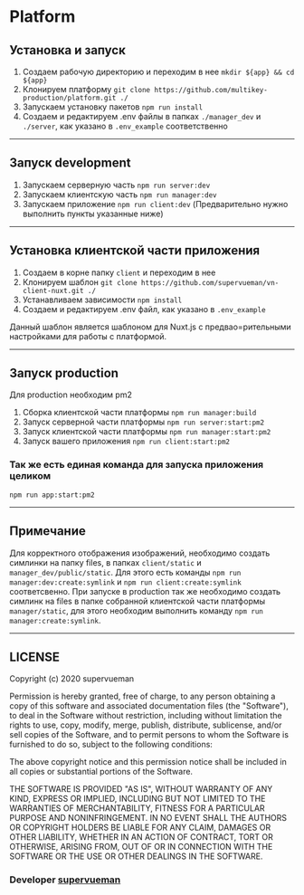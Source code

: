 # Platform

## Установка и запуск

1. Создаем рабочую директорию и переходим в нее `mkdir ${app} && cd ${app}`
2. Клонируем платформу `git clone https://github.com/multikey-production/platform.git ./`
3. Запускаем установку пакетов `npm run install`
4. Создаем и редактируем .env файлы в папках `./manager_dev` и `./server`, как указано в `.env_example` соответственно

---

## Запуск development

1. Запускаем серверную часть `npm run server:dev`
2. Запускаем клиентскую часть `npm run manager:dev`
3. Запускаем приложение `npm run client:dev` (Предварительно нужно выполнить пункты указанные ниже)

---

## Установка клиентской части приложения

1. Создаем в корне папку `client` и переходим в нее
2. Клонируем шаблон `git clone https://github.com/supervueman/vn-client-nuxt.git ./`
3. Устанавливаем зависимости `npm install`
4. Создаем и редактируем .env файл, как указано в `.env_example`

Данный шаблон является шаблоном для Nuxt.js с предвао=рительными настройками для работы с платформой.

---

## Запуcк production

Для production необходим pm2

1. Сборка клиентской части платформы `npm run manager:build`
2. Запуск серверной части платформы `npm run server:start:pm2`
3. Запуск клиентской части платформы `npm run manager:start:pm2`
4. Запуск вашего приложения `npm run client:start:pm2`

### Так же есть единая команда для запуска приложения целиком

`npm run app:start:pm2`

---

## Примечание

Для корректного отображения изображений, необходимо создать симлинки на папку files, в папках `client/static` и `manager_dev/public/static`. Для этого есть команды `npm run manager:dev:create:symlink` и `npm run client:create:symlink` соответсвенно.
При запуске в production так же необходимо создать симлинк на files в папке собранной клиентской части платформы `manager/static`, для этого необходим выполнить команду `npm run manager:create:symlink`.

---

## LICENSE

Copyright (c) 2020 supervueman

Permission is hereby granted, free of charge, to any person obtaining
a copy of this software and associated documentation files (the
"Software"), to deal in the Software without restriction, including
without limitation the rights to use, copy, modify, merge, publish,
distribute, sublicense, and/or sell copies of the Software, and to
permit persons to whom the Software is furnished to do so, subject to
the following conditions:

The above copyright notice and this permission notice shall be
included in all copies or substantial portions of the Software.

THE SOFTWARE IS PROVIDED "AS IS", WITHOUT WARRANTY OF ANY KIND,
EXPRESS OR IMPLIED, INCLUDING BUT NOT LIMITED TO THE WARRANTIES OF
MERCHANTABILITY, FITNESS FOR A PARTICULAR PURPOSE AND
NONINFRINGEMENT. IN NO EVENT SHALL THE AUTHORS OR COPYRIGHT HOLDERS BE
LIABLE FOR ANY CLAIM, DAMAGES OR OTHER LIABILITY, WHETHER IN AN ACTION
OF CONTRACT, TORT OR OTHERWISE, ARISING FROM, OUT OF OR IN CONNECTION
WITH THE SOFTWARE OR THE USE OR OTHER DEALINGS IN THE SOFTWARE.

### Developer [supervueman](https://github.com/supervueman)
